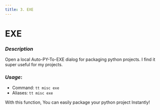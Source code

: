 ```yaml
---
title: 3. EXE
---
```


# EXE

### **_Description_**

Open a local Auto-PY-To-EXE dialog for packaging python projects. I find it super useful for my projects.

### **_Usage_**:

- Command: `tt misc exe`
- Aliases: `tt misc exe`

With this function, You can easily package your python project Instantly!

